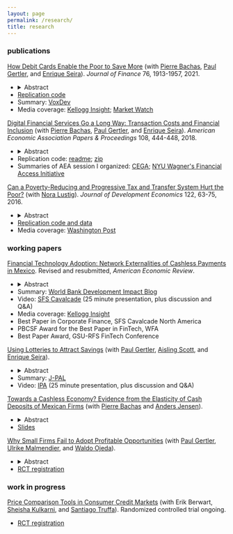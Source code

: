 ```yaml
---
layout: page
permalink: /research/
title: research
---
```


### publications

[How Debit Cards Enable the Poor to Save More](https://onlinelibrary.wiley.com/doi/pdf/10.1111/jofi.13021) (with [Pierre Bachas](https://pierrebachas.weebly.com/), [Paul Gertler](https://www.paulgertler.com/), and [Enrique Seira](https://www.enriqueseira.com/)). 
_Journal of Finance_ 76, 1913-1957, 2021. 
- <details><summary>Abstract</summary><p>We study an at-scale natural experiment in which debit cards were given to cash transfer recipients who already had a bank account. Using administrative account data and household surveys, we find that beneficiaries accumulated a savings stock equal to 2% of annual income after two years with the card. The increase in formal savings represents an increase in overall savings, financed by a reduction in current consumption. There are two mechanisms. First, debit cards reduce transaction costs of accessing money. Second, they reduce monitoring costs, which led beneficiaries to check their account balances frequently and build trust in the bank.</p></details>
- [Replication code](https://github.com/skhiggins/BachasGertlerHigginsSeira_JF_replication)
- Summary: [VoxDev](https://voxdev.org/topic/finance/digital-financial-services-go-long-way-evidence-mexico)
- Media coverage: [Kellogg Insight](https://insight.kellogg.northwestern.edu/article/debit-cards-helping-low-income-households-save?utm_content=bufferc5946&utm_medium=social&utm_source=twitter.com&utm_campaign=buffer); 
[Market Watch](https://www.marketwatch.com/story/the-unlikely-tool-that-helps-the-poor-save-2017-03-21)

[Digital Financial Services Go a Long Way: Transaction Costs and Financial Inclusion](/assets/pdf/BachasGertlerHigginsSeira_DigitalFinancialServices.pdf) (with [Pierre Bachas](https://pierrebachas.weebly.com/), [Paul Gertler](https://www.paulgertler.com/), and [Enrique Seira](https://www.enriqueseira.com/)). _American Economic Association Papers & Proceedings_ 108, 444-448, 2018.
- <details><summary>Abstract</summary><p>Debit cards reduce the travel distance to access bank accounts and can increase financial inclusion. We show that in Mexico, cash transfer beneficiaries who already received their transfers in bank accounts and subsequently received debit cards reduce their median distance to access the account from 4.8 to 1.3 kilometers. They also report being less likely to forgo important activities (childcare, work) to withdraw their transfers. Using account level data, we find a strong correlation between the reduction in travel distance and financial activity: beneficiaries facing the largest reductions in distance increase both their number of withdrawals and their savings balances.</p></details>
- Replication code: [readme](/assets/html/DigitalFinancialServices_README.html); [zip](https://www.aeaweb.org/doi/10.1257/pandp.20181013.data)
- Summaries of AEA session I organized: [CEGA](
https://medium.com/center-for-effective-global-action/commitment-is-hard-59e6a69481c);
[NYU Wagner's Financial Access Initiative](
https://www.financialaccess.org/faiv/2018/1/26/cega-special-edition-a-bit-more-from-aea
)
	
[Can a Poverty-Reducing and Progressive Tax and Transfer System Hurt the Poor?](/assets/pdf/HigginsLustig_JDE.pdf)
(with [Nora Lustig](https://www.noralustig.org/)). 
_Journal of Development Economics_ 122, 63-75, 2016.	
- <details><summary>Abstract</summary><p>To analyze anti-poverty policies in tandem with the taxes used to pay for them, comparisons of poverty before and after taxes and transfers are often used. We show that these comparisons, as well as measures of horizontal equity and progressivity, can fail to capture an important aspect: that a substantial proportion of the poor are made poorer (or non-poor made poor) by the tax and transfer system. We illustrate with data from seventeen developing countries: in fifteen, the fiscal system is poverty-reducing and progressive, but in ten of these at least one-quarter of the poor pay more in taxes than they receive in transfers. We call this fiscal impoverishment, and axiomatically derive a measure of its extent. An analogous measure of fiscal gains of the poor is also derived, and we show that changes in the poverty gap can be decomposed into our axiomatic measures of fiscal impoverishment and gains.</p></details> 
- [Replication code and data](https://dataverse.harvard.edu/dataset.xhtml?persistentId=doi:10.7910/DVN/2EIXNO)
- Media coverage: [Washington Post](https://www.washingtonpost.com/blogs/wonkblog/wp/2013/09/19/the-worlds-leading-development-economists-cant-agree-on-how-to-tackle-inequality/)

<!---
[Comparing the Incidence of Taxes and Social Spending in Brazil and the United States](https://onlinelibrary.wiley.com/doi/10.1111/roiw.12201/abstract) 
(with [Nora Lustig](https://www.noralustig.org/), 
[Whitney Ruble](https://sites.google.com/site/whitneyrublebross/home), and 
[Timothy M. Smeeding](https://www.lafollette.wisc.edu/faculty-staff/faculty/timothy-smeeding)). 
_Review of Income and Wealth_ 62, S22-46, 2016.

[The Effects of Brazil's Taxation and Social Spending on the Distribution of Household Income](https://pfr.sagepub.com/content/42/3/346) 
(with [Claudiney Pereira](https://apps.wpcarey.asu.edu/directory/people/profile.cfm?person=2254613)). 
_Public Finance Review_ 42, 346-67, 2014.
- Media coverage: 
	[Bloomberg Businessweek](https://www.bloomberg.com/news/articles/2014-12-15/why-raising-taxes-on-the-rich-wont-fix-global-inequality); 
	[Folha de São Paulo](https://www1.folha.uol.com.br/fsp/opiniao/155081-injustica-tributaria.shtml); 
	[Le Monde](https://www.lemonde.fr/economie/article/2013/04/02/comment-la-fiscalite-et-les-depenses-sociales-reduisent-les-inegalites_3151930_3234.html)
--->

### working papers

[Financial Technology Adoption: Network Externalities of Cashless Payments in Mexico](/assets/pdf/higgins_FinancialTechnologyAdoption.pdf). 
Revised and resubmitted, _American Economic Review_.
- <details><summary>Abstract</summary><p>Do coordination failures constrain financial technology adoption? Exploiting the Mexican government's rollout of one million debit cards to poor households from 2009--2012, I examine responses on both sides of the market, and find important spillovers and distributional impacts. On the supply side, small retail firms adopted point-of-sale terminals to accept card payments. On the demand side, this led to a 21% increase in other consumers' card adoption. The supply-side technology adoption response had positive effects on both richer consumers and small retail firms: richer consumers shifted 13% of their supermarket consumption to small retailers, whose sales and profits increased.</p></details>
- Summary: [World Bank Development Impact Blog](https://blogs.worldbank.org/impactevaluations/fintech-adoption-and-its-spillovers-guest-post-sean-higgins)
- Video: [SFS Cavalcade](https://iu.mediaspace.kaltura.com/media/1_qmermprc) (25 minute presentation, plus discussion and Q&A)
- Media coverage: [Kellogg Insight](https://insight.kellogg.northwestern.edu/article/debit-cards-helping-low-income-households-save?utm_content=bufferc5946&utm_medium=social&utm_source=twitter.com&utm_campaign=buffer)
- Best Paper in Corporate Finance, SFS Cavalcade North America 
- PBCSF Award for the Best Paper in FinTech, WFA 
- Best Paper Award, GSU-RFS FinTech Conference 

[Using Lotteries to Attract Savings](/assets/pdf/GertlerHigginsScottSeira_PrizeLinkedSavings.pdf) (with [Paul Gertler](https://www.paulgertler.com/), [Aisling Scott](https://aislingscott.com/), and [Enrique Seira](https://www.enriqueseira.com/)). 
- <details><summary>Abstract</summary><p>Despite the benefits of saving in formal financial institutions, the take-up and use of savings accounts are low among the poor. In a randomized experiment across 110 bank branches throughout Mexico, an incentive to open and use a savings account—in which saving earned raffle tickets for cash prizes—caused a 41% increase in the number of accounts opened during the incentive months. Nearly all (96%) of new accounts were opened by previously unbanked households. The temporary two-month incentive had a persistent three-year impact on the flow of deposits at treatment branches. Prize-linked savings can thus benefit both previously-unbanked households and banks.</p></details>
- Summary: [J-PAL](https://www.povertyactionlab.org/evaluation/impact-lottery-ticket-incentives-saving-mexico) 
- Video: [IPA](https://www.youtube.com/watch?v=RiwTjomOdVA&feature=youtu.be&t=1952) (25 minute presentation, plus discussion and Q&A)

[Towards a Cashless Economy? Evidence from the Elasticity of Cash Deposits of Mexican Firms](https://www.dropbox.com/s/mywbxewzwrzdntq/Tax_on_Cash_deposits_Draft.pdf?raw=1) (with [Pierre Bachas](https://pierrebachas.weebly.com/) and [Anders Jensen](https://www.andersditlevjensen.com/)). 
- <details><summary>Abstract</summary><p>The transition from cash to traceable transaction technologies promises to reduce tax evasion and illegal flows. Should governments actively encourage this transition by making cash more costly to use? We study a policy in Mexico which sought to limit cash usage by taxing the flow of new cash deposited into bank accounts. Using the tax exemption threshold and firm level bank account data, we create variation in exposure to the tax based on firms' pre-tax intensity of cash reliance. We find that the flow of cash deposits is highly elastic to the tax rate: a 1% tax leads to a 60% reduction in cash deposits. This drop in cash deposits arises principally from a reduction in total bank deposits rather than substitution towards other transaction technologies. Thus policies which impact the cost of cash through banks have large efficiency costs and appear ineffective at accelerating the adoption of digital payments.</p></details>
- [Slides](https://www.dropbox.com/s/7e4o72j492fhjv9/Tax_on_Cash_deposits_Slides.pdf?raw=1)

[Why Small Firms Fail to Adopt Profitable Opportunities](/assets/pdf/SmallFirmsProfitableOpportunities.pdf)
(with [Paul Gertler](https://www.paulgertler.com/), [Ulrike Malmendier](https://eml.berkeley.edu/~ulrike/), and [Waldo Ojeda](https://waldotekampa.me/)). 
- <details><summary>Abstract</summary><p>Why do small firms often fail to adopt new profitable opportunities, even in the absence of informational frictions, fixed costs, or misaligned incentives? We explore three potential mechanisms: present bias, memory, and trust in other firms. In partnership with a financial technology (FinTech) company in Mexico, we randomly offer firms that are already users of the payment technology the opportunity to be charged a lower merchant fee for each payment they receive from customers. The median value of the fee reduction is 3% of profits.  We randomly vary the size of the fee reduction, whether the firms face a deadline to accept the offer, whether they receive a reminder, and whether we tell them in advance that they will receive a reminder. While deadlines do not affect take-up, reminders increase take-up of the lower fee by 18%, and anticipated reminders by an additional 7%. The results point to limited memory in firms, but not present bias. Additional survey data suggests trust as the mechanism behind the significant additional effect of the anticipated reminder. Upon receiving an anticipated reminder from the FinTech company, firms value the offer more and accept it even if they generally distrust advertised offers.</p></details>
- [RCT registration](https://www.socialscienceregistry.org/trials/6540)

### work in progress
<!---
- Take our [prediction survey](https://socialscienceprediction.org/predict/r/d94510b5b1e7415b82c1bbc5b208efb9/)
--->

<!---
[Digital Sales and Inventory Data to Assess Creditworthiness](http://cega.berkeley.edu/evidence/incentivizing-small-merchants-in-emerging-markets-to-adopt-digital-payment-technologies/) 
(with [Paul Gertler](https://www.paulgertler.com/), [Ulrike Malmendier](https://eml.berkeley.edu/~ulrike/), and [Waldo Ojeda](https://waldotekampa.me/)). 
Randomized control trial under way.
--->

[Price Comparison Tools in Consumer Credit Markets](https://www.thinkforwardinitiative.com/stories/can-a-personalized-price-comparison-tool-improve-decision-making-in-the-consumer-market-for-personal-loans) (with 
Erik Berwart, 
[Sheisha Kulkarni](https://www.sheishakulkarni.com/),
and [Santiago Truffa](https://santiagotruffa.cl/)). 
Randomized controlled trial ongoing.
- [RCT registration](https://www.socialscienceregistry.org/trials/8553)
<!---
initial blog:
https://www.thinkforwardinitiative.com/stories/the-impact-of-price-comparison-tools-in-consumer-credit-markets-on-financial-decision-making
--->

<!---
[Gender-Differentiated Digital Credit Algorithms Using Machine Learning](https://medium.com/center-for-effective-global-action/gender-differentiated-credit-scores-bridging-the-gender-gap-in-access-to-credit-87e040318cdb)
(with [Joshua Blumenstock](http://www.jblumenstock.com/), [Laura Chioda](http://www.worldbank.org/en/about/people/l/laura-chioda), and [Paul Gertler](https://www.paulgertler.com/)).
- Media coverage: 
[MIT Technology Review](https://www.technologyreview.com/s/614721/theres-an-easy-way-to-make-lending-fairer-for-women-trouble-is-its-illegal/); 
[Financial Alliance for Women](https://financialallianceforwomen.org/news-events/gender-differentiated-credit-scoring-a-potential-game-changer-for-women/);
[Center for Effective Global Action](https://medium.com/center-for-effective-global-action/algorithms-and-impact-early-cega-evidence-on-digital-credit-featured-at-the-assa-ef2d13c89d4d)
--->

